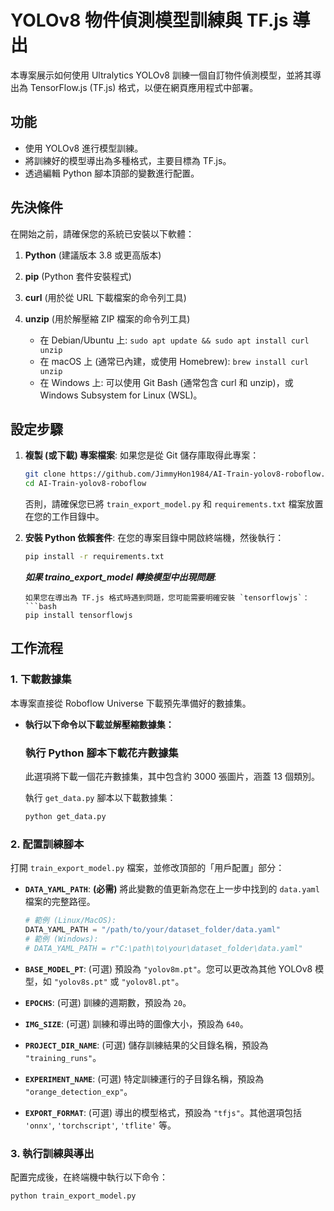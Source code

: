 # YOLOv8 物件偵測模型訓練與 TF.js 導出

本專案展示如何使用 Ultralytics YOLOv8 訓練一個自訂物件偵測模型，並將其導出為 TensorFlow.js (TF.js) 格式，以便在網頁應用程式中部署。

## 功能

*   使用 YOLOv8 進行模型訓練。
*   將訓練好的模型導出為多種格式，主要目標為 TF.js。
*   透過編輯 Python 腳本頂部的變數進行配置。

## 先決條件

在開始之前，請確保您的系統已安裝以下軟體：

1.  **Python** (建議版本 3.8 或更高版本)
2.  **pip** (Python 套件安裝程式)
3.  **curl** (用於從 URL 下載檔案的命令列工具)
4.  **unzip** (用於解壓縮 ZIP 檔案的命令列工具)

    *   在 Debian/Ubuntu 上: `sudo apt update && sudo apt install curl unzip`
    *   在 macOS 上 (通常已內建，或使用 Homebrew): `brew install curl unzip`
    *   在 Windows 上: 可以使用 Git Bash (通常包含 curl 和 unzip)，或 Windows Subsystem for Linux (WSL)。

## 設定步驟

1.  **複製 (或下載) 專案檔案**:
    如果您是從 Git 儲存庫取得此專案：
    ```bash
    git clone https://github.com/JimmyHon1984/AI-Train-yolov8-roboflow.git
    cd AI-Train-yolov8-roboflow
    ```
    否則，請確保您已將 `train_export_model.py` 和 `requirements.txt` 檔案放置在您的工作目錄中。

2.  **安裝 Python 依賴套件**:
    在您的專案目錄中開啟終端機，然後執行：
    ```bash
    pip install -r requirements.txt
    ```

    ***如果 traino_export_model 轉換模型中出現問題***:
    ```
    如果您在導出為 TF.js 格式時遇到問題，您可能需要明確安裝 `tensorflowjs`：
    ```bash
    pip install tensorflowjs
    ```

## 工作流程

### 1. 下載數據集

本專案直接從 Roboflow Universe 下載預先準備好的數據集。

*   **執行以下命令以下載並解壓縮數據集：**
    
    ### 執行 Python 腳本下載花卉數據集

    此選項將下載一個花卉數據集，其中包含約 3000 張圖片，涵蓋 13 個類別。

    執行 `get_data.py` 腳本以下載數據集：

    ```bash
    python get_data.py
    ```


### 2. 配置訓練腳本

打開 `train_export_model.py` 檔案，並修改頂部的「用戶配置」部分：

*   **`DATA_YAML_PATH`**: **(必需)** 將此變數的值更新為您在上一步中找到的 `data.yaml` 檔案的完整路徑。
    ```python
    # 範例 (Linux/MacOS):
    DATA_YAML_PATH = "/path/to/your/dataset_folder/data.yaml"
    # 範例 (Windows):
    # DATA_YAML_PATH = r"C:\path\to\your\dataset_folder\data.yaml"
    ```

*   **`BASE_MODEL_PT`**: (可選) 預設為 `"yolov8m.pt"`。您可以更改為其他 YOLOv8 模型，如 `"yolov8s.pt"` 或 `"yolov8l.pt"`。
*   **`EPOCHS`**: (可選) 訓練的週期數，預設為 `20`。
*   **`IMG_SIZE`**: (可選) 訓練和導出時的圖像大小，預設為 `640`。
*   **`PROJECT_DIR_NAME`**: (可選) 儲存訓練結果的父目錄名稱，預設為 `"training_runs"`。
*   **`EXPERIMENT_NAME`**: (可選) 特定訓練運行的子目錄名稱，預設為 `"orange_detection_exp"`。
*   **`EXPORT_FORMAT`**: (可選) 導出的模型格式，預設為 `"tfjs"`。其他選項包括 `'onnx'`, `'torchscript'`, `'tflite'` 等。

### 3. 執行訓練與導出

配置完成後，在終端機中執行以下命令：

```bash
python train_export_model.py
